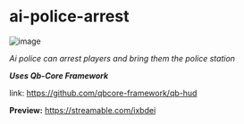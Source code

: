 # ai-police-arrest

![image](https://github.com/Summaw/ai-police-arrest/assets/98126132/e134262d-28f3-42a1-9191-9a18da8aed91)

*Ai police can arrest players and bring them the police station*

***Uses Qb-Core Framework***

link: https://github.com/qbcore-framework/qb-hud

**Preview:**
https://streamable.com/ixbdei
